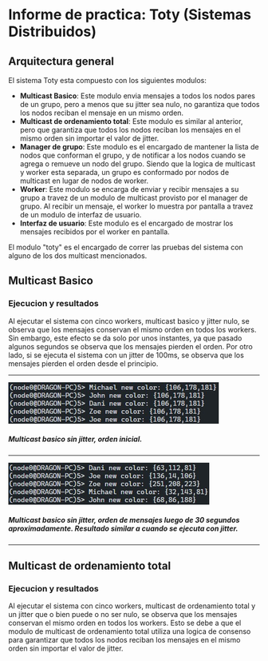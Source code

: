 # Informe de practica: Toty (Sistemas Distribuidos)

## Arquitectura general

El sistema Toty esta compuesto con los siguientes modulos:

- **Multicast Basico**: Este modulo envia mensajes a todos los nodos pares de un grupo, pero a menos que su jitter sea nulo, no garantiza que todos los nodos reciban el mensaje en un mismo orden.
- **Multicast de ordenamiento total**: Este modulo es similar al anterior, pero que garantiza que todos los nodos reciban los mensajes en el mismo orden sin importar el valor de jitter.
- **Manager de grupo**: Este modulo es el encargado de mantener la lista de nodos que conforman el grupo, y de notificar a los nodos cuando se agrega o remueve un nodo del grupo. Siendo que la logica de multicast y worker esta separada, un grupo es conformado por nodos de multicast en lugar de nodos de worker.
- **Worker**: Este modulo se encarga de enviar y recibir mensajes a su grupo a travez de un modulo de multicast provisto por el manager de grupo. Al recibir un mensaje, el worker lo muestra por pantalla a travez de un modulo de interfaz de usuario.
- **Interfaz de usuario**: Este modulo es el encargado de mostrar los mensajes recibidos por el worker en pantalla.

El modulo "toty" es el encargado de correr las pruebas del sistema con alguno de los dos multicast mencionados.

## Multicast Basico

### Ejecucion y resultados

Al ejecutar el sistema con cinco workers, multicast basico y jitter nulo, se observa que los mensajes conservan el mismo orden en todos los workers. Sin embargo, este efecto se da solo por unos instantes, ya que pasado algunos segundos se observa que los mensajes pierden el orden. 
Por otro lado, si se ejecuta el sistema con un jitter de 100ms, se observa que los mensajes pierden el orden desde el principio.

---
![multicast_b_no_jitter_initial_order](./captures/multicast_b_no_jitter_initial_order.jpg)
##### Multicast basico sin jitter, orden inicial.
---
![multicast_b_no_jitter_order](./captures/multicast_b_no_jitter_order.jpg)
##### Multicast basico sin jitter, orden de mensajes luego de 30 segundos aproximadamente. Resultado similar a cuando se ejecuta con jitter.
---

## Multicast de ordenamiento total


### Ejecucion y resultados

Al ejecutar el sistema con cinco workers, multicast de ordenamiento total y un jitter que o bien puede o no ser nulo, se observa que los mensajes conservan el mismo orden en todos los workers. Esto se debe a que el modulo de multicast de ordenamiento total utiliza una logica de consenso para garantizar que todos los nodos reciban los mensajes en el mismo orden sin importar el valor de jitter.

<!-- ## Conclusiones -->

<!-- pendiente -->